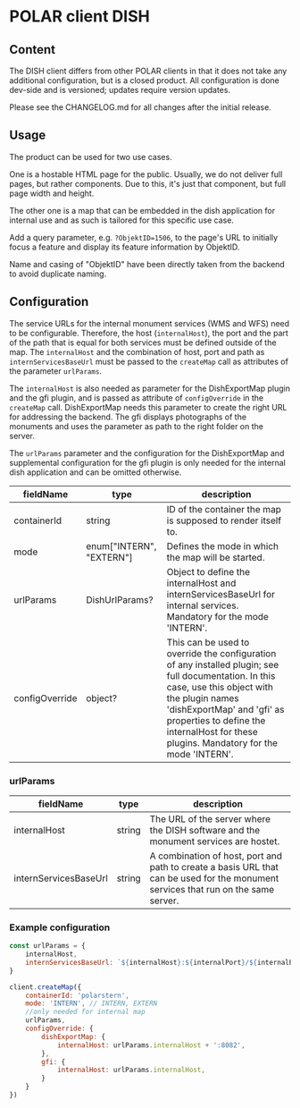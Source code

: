 # POLAR client DISH

## Content

The DISH client differs from other POLAR clients in that it does not take any additional configuration, but is a closed product. All configuration is done dev-side and is versioned; updates require version updates.

Please see the CHANGELOG.md for all changes after the initial release.

## Usage

The product can be used for two use cases. 

One is a hostable HTML page for the public. Usually, we do not deliver full pages, but rather components. Due to this, it's just that component, but full page width and height. 

The other one is a map that can be embedded in the dish application for internal use and as such is tailored for this specific use case.

Add a query parameter, e.g. `?ObjektID=1506`, to the page's URL to initially focus a feature and display its feature information by ObjektID.

Name and casing of "ObjektID" have been directly taken from the backend to avoid duplicate naming.

## Configuration

The service URLs for the internal monument services (WMS and WFS) need to be configurable. Therefore, the host (`internalHost`), the port and the part of the path that is equal for both services must be defined outside of the map. The `internalHost` and the combination of host, port and path as `internServicesBaseUrl` must be passed to the `createMap` call as attributes of the parameter `urlParams`. 

The `internalHost` is also needed as parameter for the DishExportMap plugin and the gfi plugin, and is passed as attribute of `configOverride` in the `createMap` call. DishExportMap needs this parameter to create the right URL for addressing the backend. The gfi displays photographs of the monuments and uses the parameter as path to the right folder on the server.

The `urlParams` parameter and the configuration for the DishExportMap and supplemental configuration for the gfi plugin is only needed for the internal dish application and can be omitted otherwise.

| fieldName | type | description |
| - | - | - |
| containerId | string | ID of the container the map is supposed to render itself to. |
| mode |  enum["INTERN", "EXTERN"] | Defines the mode in which the map will be started. |
| urlParams | DishUrlParams? | Object to define the internalHost and internServicesBaseUrl for internal services. Mandatory for the mode 'INTERN'. |
| configOverride | object? | This can be used to override the configuration of any installed plugin; see full documentation. In this case, use this object with the plugin names 'dishExportMap' and 'gfi' as properties to define the internalHost for these plugins. Mandatory for the mode 'INTERN'.

### urlParams

| fieldName | type | description |
| - | - | - |
| internalHost | string | The URL of the server where the DISH software and the monument services are hostet. |
| internServicesBaseUrl | string | A combination of host, port and path to create a basis URL that can be used for the monument services that run on the same server. |

### Example configuration

```js
const urlParams = {
    internalHost,
    internServicesBaseUrl: `${internalHost}:${internalPort}/${internalPath}`
}

client.createMap({
    containerId: 'polarstern',
    mode: 'INTERN', // INTERN, EXTERN
    //only needed for internal map
    urlParams,
    configOverride: {
        dishExportMap: {
            internalHost: urlParams.internalHost + ':8082',
        },
        gfi: {
            internalHost: urlParams.internalHost,
        }
    }
})
```